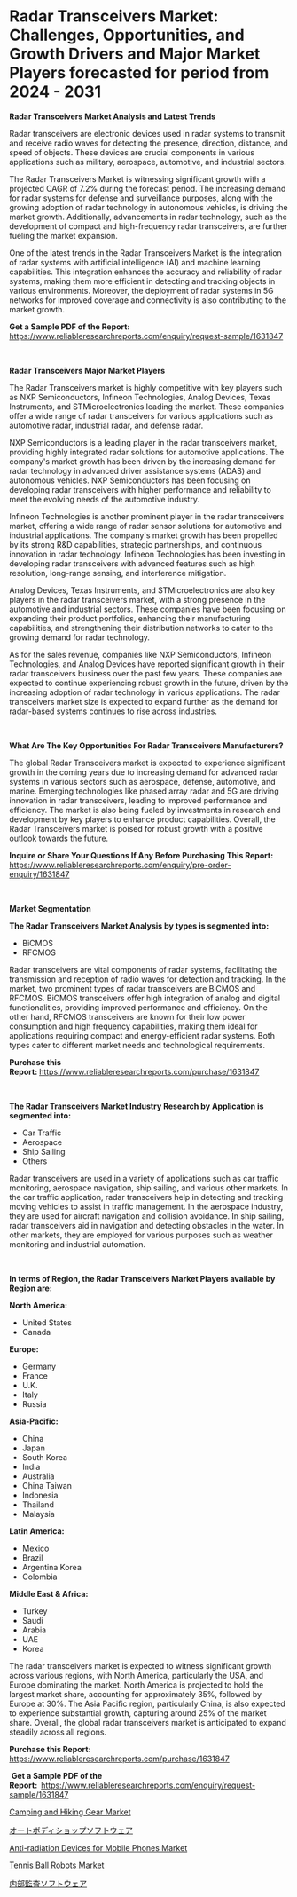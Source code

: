 <p><h1>Radar Transceivers Market: Challenges, Opportunities, and Growth Drivers and Major Market Players forecasted for period from 2024 - 2031</h1></p><p><strong>Radar Transceivers Market Analysis and Latest Trends</strong></p>
<p><p>Radar transceivers are electronic devices used in radar systems to transmit and receive radio waves for detecting the presence, direction, distance, and speed of objects. These devices are crucial components in various applications such as military, aerospace, automotive, and industrial sectors.</p><p>The Radar Transceivers Market is witnessing significant growth with a projected CAGR of 7.2% during the forecast period. The increasing demand for radar systems for defense and surveillance purposes, along with the growing adoption of radar technology in autonomous vehicles, is driving the market growth. Additionally, advancements in radar technology, such as the development of compact and high-frequency radar transceivers, are further fueling the market expansion.</p><p>One of the latest trends in the Radar Transceivers Market is the integration of radar systems with artificial intelligence (AI) and machine learning capabilities. This integration enhances the accuracy and reliability of radar systems, making them more efficient in detecting and tracking objects in various environments. Moreover, the deployment of radar systems in 5G networks for improved coverage and connectivity is also contributing to the market growth.</p></p>
<p><strong>Get a Sample PDF of the Report:&nbsp;</strong> <a href="https://www.reliableresearchreports.com/enquiry/request-sample/1631847">https://www.reliableresearchreports.com/enquiry/request-sample/1631847</a></p>
<p>&nbsp;</p>
<p><strong>Radar Transceivers Major Market Players</strong></p>
<p><p>The Radar Transceivers market is highly competitive with key players such as NXP Semiconductors, Infineon Technologies, Analog Devices, Texas Instruments, and STMicroelectronics leading the market. These companies offer a wide range of radar transceivers for various applications such as automotive radar, industrial radar, and defense radar.</p><p>NXP Semiconductors is a leading player in the radar transceivers market, providing highly integrated radar solutions for automotive applications. The company's market growth has been driven by the increasing demand for radar technology in advanced driver assistance systems (ADAS) and autonomous vehicles. NXP Semiconductors has been focusing on developing radar transceivers with higher performance and reliability to meet the evolving needs of the automotive industry.</p><p>Infineon Technologies is another prominent player in the radar transceivers market, offering a wide range of radar sensor solutions for automotive and industrial applications. The company's market growth has been propelled by its strong R&D capabilities, strategic partnerships, and continuous innovation in radar technology. Infineon Technologies has been investing in developing radar transceivers with advanced features such as high resolution, long-range sensing, and interference mitigation.</p><p>Analog Devices, Texas Instruments, and STMicroelectronics are also key players in the radar transceivers market, with a strong presence in the automotive and industrial sectors. These companies have been focusing on expanding their product portfolios, enhancing their manufacturing capabilities, and strengthening their distribution networks to cater to the growing demand for radar technology.</p><p>As for the sales revenue, companies like NXP Semiconductors, Infineon Technologies, and Analog Devices have reported significant growth in their radar transceivers business over the past few years. These companies are expected to continue experiencing robust growth in the future, driven by the increasing adoption of radar technology in various applications. The radar transceivers market size is expected to expand further as the demand for radar-based systems continues to rise across industries.</p></p>
<p>&nbsp;</p>
<p><strong>What Are The Key Opportunities For Radar Transceivers Manufacturers?</strong></p>
<p><p>The global Radar Transceivers market is expected to experience significant growth in the coming years due to increasing demand for advanced radar systems in various sectors such as aerospace, defense, automotive, and marine. Emerging technologies like phased array radar and 5G are driving innovation in radar transceivers, leading to improved performance and efficiency. The market is also being fueled by investments in research and development by key players to enhance product capabilities. Overall, the Radar Transceivers market is poised for robust growth with a positive outlook towards the future.</p></p>
<p><strong>Inquire or Share Your Questions If Any Before Purchasing This Report:</strong> <a href="https://www.reliableresearchreports.com/enquiry/pre-order-enquiry/1631847">https://www.reliableresearchreports.com/enquiry/pre-order-enquiry/1631847</a></p>
<p>&nbsp;</p>
<p><strong>Market Segmentation</strong></p>
<p><strong>The Radar Transceivers Market Analysis by types is segmented into:</strong></p>
<p><ul><li>BiCMOS</li><li>RFCMOS</li></ul></p>
<p><p>Radar transceivers are vital components of radar systems, facilitating the transmission and reception of radio waves for detection and tracking. In the market, two prominent types of radar transceivers are BiCMOS and RFCMOS. BiCMOS transceivers offer high integration of analog and digital functionalities, providing improved performance and efficiency. On the other hand, RFCMOS transceivers are known for their low power consumption and high frequency capabilities, making them ideal for applications requiring compact and energy-efficient radar systems. Both types cater to different market needs and technological requirements.</p></p>
<p><strong>Purchase this Report:&nbsp;</strong><a href="https://www.reliableresearchreports.com/purchase/1631847">https://www.reliableresearchreports.com/purchase/1631847</a></p>
<p>&nbsp;</p>
<p><strong>The Radar Transceivers Market Industry Research by Application is segmented into:</strong></p>
<p><ul><li>Car Traffic</li><li>Aerospace</li><li>Ship Sailing</li><li>Others</li></ul></p>
<p><p>Radar transceivers are used in a variety of applications such as car traffic monitoring, aerospace navigation, ship sailing, and various other markets. In the car traffic application, radar transceivers help in detecting and tracking moving vehicles to assist in traffic management. In the aerospace industry, they are used for aircraft navigation and collision avoidance. In ship sailing, radar transceivers aid in navigation and detecting obstacles in the water. In other markets, they are employed for various purposes such as weather monitoring and industrial automation.</p></p>
<p>&nbsp;</p>
<p><strong>In terms of Region, the Radar Transceivers Market Players available by Region are:</strong></p>
<p>
    <p> <strong> North America: </strong>
        <ul>
            <li>United States</li>
            <li>Canada</li>
        </ul>
        </p> 
    <p> <strong> Europe: </strong>
        <ul>
            <li>Germany</li>
            <li>France</li>
            <li>U.K.</li>
            <li>Italy</li>
            <li>Russia</li>
        </ul>
        </p> 
    <p> <strong> Asia-Pacific: </strong>
        <ul>
            <li>China</li>
            <li>Japan</li>
            <li>South Korea</li>
            <li>India</li>
            <li>Australia</li>
            <li>China Taiwan</li>
            <li>Indonesia</li>
            <li>Thailand</li>
            <li>Malaysia</li>
        </ul>
        </p> 
    <p> <strong> Latin America: </strong>
        <ul>
            <li>Mexico</li>
            <li>Brazil</li>
            <li>Argentina Korea</li>
            <li>Colombia</li>
        </ul>
        </p> 
    <p> <strong> Middle East & Africa: </strong>
        <ul>
            <li>Turkey</li>
            <li>Saudi</li>
            <li>Arabia</li>
            <li>UAE</li>
            <li>Korea</li>
        </ul>
    </p>
    </p>
<p><p>The radar transceivers market is expected to witness significant growth across various regions, with North America, particularly the USA, and Europe dominating the market. North America is projected to hold the largest market share, accounting for approximately 35%, followed by Europe at 30%. The Asia Pacific region, particularly China, is also expected to experience substantial growth, capturing around 25% of the market share. Overall, the global radar transceivers market is anticipated to expand steadily across all regions.</p></p>
<p><strong>Purchase this Report: </strong><a href="https://www.reliableresearchreports.com/purchase/1631847">https://www.reliableresearchreports.com/purchase/1631847</a></p>
<p>&nbsp;<strong>Get a Sample PDF of the Report:&nbsp;&nbsp;</strong><a href="https://www.reliableresearchreports.com/enquiry/request-sample/1631847">https://www.reliableresearchreports.com/enquiry/request-sample/1631847</a></p>
<p><strong></strong></p>
<p><p><a href="https://view.publitas.com/reportprime-1/camping-and-hiking-gear-market-analysis-and-market-size-global-industry-overview-market-segmentation-and-forecast-2024-to-2031/">Camping and Hiking Gear Market</a></p><p><a href="https://medium.com/@adrianapaucek2023/%E8%87%AA%E5%8B%95%E8%BB%8A%E3%83%9C%E3%83%87%E3%82%A3%E3%82%B7%E3%83%A7%E3%83%83%E3%83%97%E3%82%BD%E3%83%95%E3%83%88%E3%82%A6%E3%82%A7%E3%82%A2%E5%B8%82%E5%A0%B4%E3%81%AE%E8%A6%8F%E6%A8%A1%E3%81%A8%E5%B8%82%E5%A0%B4%E5%8B%95%E5%90%91-%E5%AE%8C%E5%85%A8%E3%81%AA%E6%A5%AD%E7%95%8C%E6%A6%82%E8%A6%81-2024%E5%B9%B4%E3%81%8B%E3%82%892031%E5%B9%B4-d8622b338488">オートボディショップソフトウェア</a></p><p><a href="https://github.com/changoleonlaverguenzanoexiste/Market-Research-Report-List-2/blob/main/anti-radiation-devices-for-mobile-phones-market.md">Anti-radiation Devices for Mobile Phones Market</a></p><p><a href="https://github.com/dimitrishawkinswaynenp91rgz/Market-Research-Report-List-1/blob/main/tennis-ball-robots-market.md">Tennis Ball Robots Market</a></p><p><a href="https://medium.com/@heavengutkowski2023_37607/%E5%86%85%E9%83%A8%E7%9B%A3%E6%9F%BB%E3%82%BD%E3%83%95%E3%83%88%E3%82%A6%E3%82%A7%E3%82%A2%E5%B8%82%E5%A0%B4%E3%83%AC%E3%83%9D%E3%83%BC%E3%83%88%E3%81%AF-%E3%81%93%E3%81%AE%E5%B8%82%E5%A0%B4%E3%81%AE%E6%9C%80%E6%96%B0%E3%83%88%E3%83%AC%E3%83%B3%E3%83%89%E3%82%84%E6%88%90%E9%95%B7%E6%A9%9F%E4%BC%9A%E3%82%92%E6%98%8E%E3%82%89%E3%81%8B%E3%81%AB%E3%81%97%E3%81%BE%E3%81%99-d3a3bb438098">内部監査ソフトウェア</a></p></p>